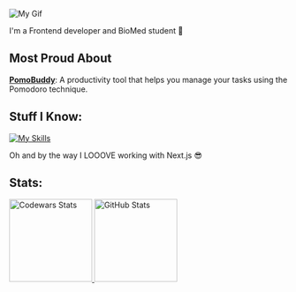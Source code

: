![My Gif](https://media1.giphy.com/media/v1.Y2lkPTc5MGI3NjExNjFtNzJjYWhvMzczNnJrb2czbmxjd2w0bGF6a3A1NjVzdTI2cWR2cyZlcD12MV9pbnRlcm5hbF9naWZfYnlfaWQmY3Q9Zw/xTiIzJSKB4l7xTouE8/giphy.webp)

<p>I'm a Frontend developer and BioMed student 🖤</p>

## Most Proud About

**[PomoBuddy](https://your-pomo-buddy.vercel.app/)**: A productivity tool that helps you manage your tasks using the Pomodoro technique.

## Stuff I Know:

<p align="left">
  <a href="https://skillicons.dev">
    <img src="https://skillicons.dev/icons?i=react,nextjs,js,ts,git,figma,r,py" alt="My Skills" />
  </a>
</p>
<p>Oh and by the way I LOOOVE working with Next.js 😎</p>

## Stats:

<p align="left">
  <a href="https://www.codewars.com/users/vermenea">
    <img height="150" src="https://github.r2v.ch/codewars?user=vermenea" alt="Codewars Stats" />
  </a>
  <a href="https://github.com/vermenea">
    <img height="150" src="https://github-readme-stats.vercel.app/api/top-langs?username=vermenea&show_icons=true&locale=en&layout=compact&theme=transparent" alt="GitHub Stats" /> 
  </a>
</p>
